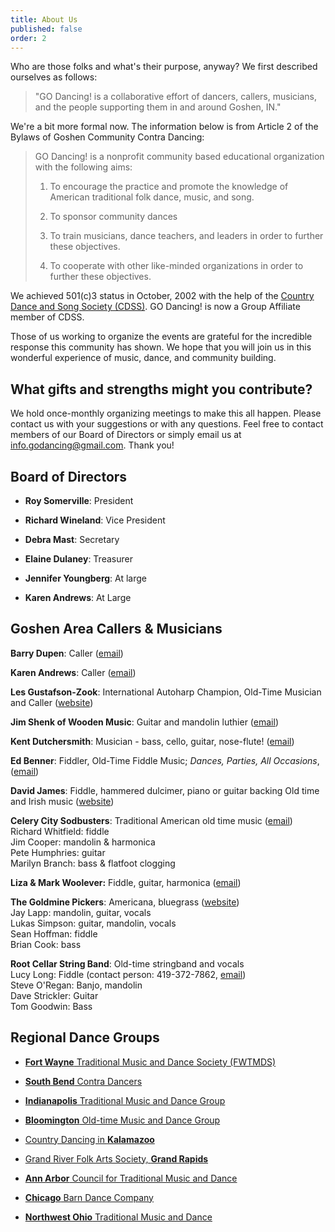 ```yaml
---
title: About Us
published: false
order: 2
---
```


Who are those folks and what's their purpose, anyway? We first described ourselves as follows:

> "GO Dancing! is a collaborative effort of dancers, callers, musicians, and the people supporting them in and around Goshen, IN."

We're a bit more formal now. The information below is from Article 2 of the Bylaws of Goshen Community Contra Dancing:

> GO Dancing! is a nonprofit community based educational organization with the following aims:
>
> 1. To encourage the practice and promote the knowledge of American traditional folk dance, music, and song.
>
> 2. To sponsor community dances
>
> 3. To train musicians, dance teachers, and leaders in order to further these objectives.
>
> 4. To cooperate with other like-minded organizations in order to further these objectives.

We achieved 501(c)3 status in October, 2002 with the help of the [Country Dance and Song Society (CDSS)](http://www.cdss.org/). GO Dancing! is now a Group Affiliate member of CDSS.

Those of us working to organize the events are grateful for the incredible response this community has shown. We hope that you will join us in this wonderful experience of music, dance, and community building.

## What gifts and strengths might you contribute?

We hold once-monthly organizing meetings to make this all happen. Please contact us with your suggestions or with any questions. Feel free to contact members of our Board of Directors or simply email us at [info.godancing@gmail.com](mailto:info.godancing@gmail.com). Thank you!

## Board of Directors

* **Roy Somerville**: President

* **Richard Wineland**:  Vice President 

* **Debra Mast**:  Secretary

* **Elaine Dulaney**: Treasurer

* **Jennifer Youngberg**: At large 

* **Karen Andrews**: At Large 

## Goshen Area Callers & Musicians

**Barry Dupen**: Caller ([email](mailto:barry.dupen@gmail.com))

**Karen Andrews**: Caller ([email](mailto:kacog49@verizon.net))

**Les Gustafson-Zook**: International Autoharp Champion, Old-Time Musician and Caller ([website](http://gustafsonzook.com/))

**Jim Shenk of Wooden Music**: Guitar and mandolin luthier ([email](mailto:jim.woodenmusic@gmail.com))

**Kent Dutchersmith**: Musician - bass, cello, guitar, nose-flute! ([email](mailto:dutchersmith@verizon.net))

**Ed Benner**: Fiddler, Old-Time Fiddle Music; *Dances, Parties, All Occasions*, ([email](mailto:ebennr@earthlink.net))

**David James**: Fiddle, hammered dulcimer, piano or guitar backing Old time and Irish music ([website](http://www.tiompanalley.com/index.htm))

**Celery City Sodbusters**: Traditional American old time music ([email](mlbranch@yahoo.com))<br>
Richard Whitfield: fiddle<br>
Jim Cooper: mandolin & harmonica<br>
Pete Humphries: guitar<br>
Marilyn Branch: bass & flatfoot clogging<br>

**Liza & Mark Woolever:** Fiddle, guitar, harmonica ([email](catwithafiddle@hotmail.com))

**The Goldmine Pickers**: Americana, bluegrass ([website](http://www.goldminepickers.com/))<br>
Jay Lapp: mandolin, guitar, vocals<br>
Lukas Simpson: guitar, mandolin, vocals<br>
Sean Hoffman: fiddle<br>
Brian Cook: bass

**Root Cellar String Band**: Old-time stringband and vocals <br>
Lucy Long: Fiddle (contact person: 419-372-7862, [email](mailto:LucyL@bgsu.edu))<br>
Steve O'Regan: Banjo, mandolin<br>
Dave Strickler: Guitar<br>
Tom Goodwin: Bass

## Regional Dance Groups

* **[Fort Wayne](http://www.contrafortwayne.org)**[ Traditional Music and Dance Society (FWTMDS)](http://www.contrafortwayne.org)

* **[South Bend](http://www.sbcontras.org/)**[ Contra Dancers](http://www.sbcontras.org/)

* **[Indianapolis](http://www.indycontra.org/)**[ Traditional Music and Dance Group](http://www.indycontra.org/)

* **[Bloomington](http://bloomingtoncontra.org/)**[ Old-time Music and Dance Group](http://bloomingtoncontra.org/)

* [Country Dancing in ](http://www.albion.edu/math/ram/cdk/)**[Kalamazoo](http://www.albion.edu/math/ram/cdk/)**

* [Grand River Folk Arts Society, ](http://www.grfolkarts.org/)**[Grand Rapids](http://www.grfolkarts.org/)**

* **[Ann Arbor](http://aactmad.org/)**[ Council for Traditional Music and Dance](http://aactmad.org/)

* **[Chicago](http://www.chicagobarndance.com/)**[ Barn Dance Company](http://www.chicagobarndance.com/)

* **[Northwest Ohio](http://www.notmad.org/)**[ Traditional Music and Dance](http://www.notmad.org/)